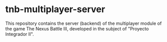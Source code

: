 # tnb-multiplayer-server
This repository contains the server (backend) of the multiplayer module of the game The Nexus Battle III, developed in the subject of "Proyecto Integrador II".
